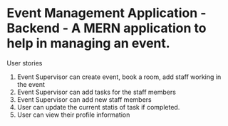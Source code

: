 # Event Management Application - Backend - A MERN application to help in managing an event. 

User stories 
1. Event Supervisor can create event, book a room, add staff working in the event
2. Event Supervisor can add tasks for the staff members
3. Event Supervisor can add new staff members
4. User can update the current statis of task if completed.
5. User can view their profile information
   
